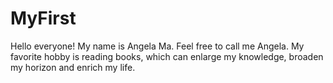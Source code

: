 # MyFirst

Hello everyone!
My name is Angela Ma. Feel free to call me Angela.
My favorite hobby is reading books, which can enlarge my knowledge, broaden my horizon and enrich my life. 

